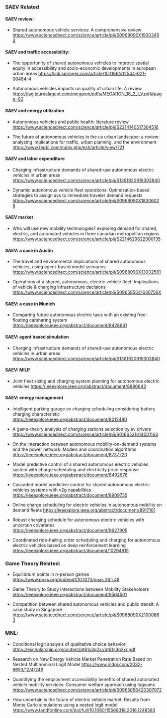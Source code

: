 ### SAEV Related

#### SAEV review:
- Shared autonomous vehicle services: A comprehensive review
  https://www.sciencedirect.com/science/article/pii/S0968090X19303493

#### SAEV and traffic accessibility:
- The opportunity of shared autonomous vehicles to improve spatial equity in accessibility and socio-economic developments in european urban areas
  https://link.springer.com/article/10.1186/s12544-021-00484-4

- Autonomous vehicles impacts on quality of urban life: A review
  https://jag.journalagent.com/megaron/pdfs/MEGARON_18_2_I_V.pdf#page=82

#### SAEV and energy utilization
- Autonomous vehicles and public health: literature review
  https://www.sciencedirect.com/science/article/pii/S2214140517304516

- The future of autonomous vehicles in the us urban landscape: a review: analyzing implications for traffic, urban planning, and the environment
  https://www.fepbl.com/index.php/estj/article/view/721

#### SAEV and labor expenditure
- Charging infrastructure demands of shared-use autonomous electric vehicles in urban areas
  https://www.sciencedirect.com/science/article/pii/S1361920919303840

- Dynamic autonomous vehicle fleet operations: Optimization-based strategies to assign avs to immediate traveler demand requests
  https://www.sciencedirect.com/science/article/pii/S0968090X18306028

#### SAEV market
- Who will use new mobility technologies? exploring demand for shared, electric, and automated vehicles in three canadian metropolitan regions
  https://www.sciencedirect.com/science/article/pii/S2214629622000135

#### SAEV: a case in Austin
- The travel and environmental implications of shared autonomous vehicles, using agent-based model scenarios
  https://www.sciencedirect.com/science/article/pii/S0968090X13002581

- Operations of a shared, autonomous, electric vehicle fleet: Implications of vehicle & charging infrastructure decisions
  https://www.sciencedirect.com/science/article/pii/S096585641630756X

#### SAEV: a case in Munich
- Comparing future autonomous electric taxis with an existing free-floating carsharing system
  https://ieeexplore.ieee.org/abstract/document/8428661

#### SAEV: agent based simulation
- Charging infrastructure demands of shared-use autonomous electric vehicles in urban areas
  https://www.sciencedirect.com/science/article/pii/S1361920919303840

#### SAEV: MILP
- Joint fleet sizing and charging system planning for autonomous electric vehicles
  https://ieeexplore.ieee.org/abstract/document/8880643

#### SAEV: energy management
- Intelligent parking garage ev charging scheduling considering battery charging characteristic
  https://ieeexplore.ieee.org/abstract/document/8012480

- A game-theory analysis of charging stations selection by ev drivers
  https://www.sciencedirect.com/science/article/pii/S0166531614001163

- On the interaction between autonomous mobility-on-demand systems and the power network: Models and coordination algorithms
  https://ieeexplore.ieee.org/abstract/document/8737720

- Model predictive control of a shared autonomous electric vehicles system with charge scheduling and electricity price response
  https://ieeexplore.ieee.org/abstract/document/8492676

- Cascaded model predictive control for shared autonomous electric vehicles systems with v2g capabilities
  https://ieeexplore.ieee.org/abstract/document/8909735

- Online charge scheduling for electric vehicles in autonomous mobility on demand fleets
  https://ieeexplore.ieee.org/abstract/document/8917101

- Robust charging schedule for autonomous electric vehicles with uncertain covariates
  https://ieeexplore.ieee.org/abstract/document/9627905

- Coordinated ride-hailing order scheduling and charging for autonomous electric vehicles based on deep reinforcement learning
  https://ieeexplore.ieee.org/abstract/document/10294915

### Game Theory Related:

- Equilibrium points in n-person games
  https://www.pnas.org/doi/epdf/10.1073/pnas.36.1.48

- Game Theory to Study Interactions between Mobility Stakeholders
  https://ieeexplore.ieee.org/abstract/document/9564501

- Competition between shared autonomous vehicles and public transit: A case study in Singapore
  https://www.sciencedirect.com/science/article/pii/S0968090X21000863

### MNL:

- Conditional logit analysis of qualitative choice behavior
  https://escholarship.org/content/qt61s3q2xr/qt61s3q2xr.pdf

- Research on New Energy Vehicle Market Penetration Rate Based on Nested Multinominal Logit Model
  https://www.mdpi.com/2032-6653/12/4/249

- Quantifying the employment accessibility benefits of shared automated vehicle mobility services: Consumer welfare approach using logsums
  https://www.sciencedirect.com/science/article/pii/S0965856420307072

- How uncertain is the future of electric vehicle market: Results from Monte Carlo simulations using a nested logit model
  https://www.tandfonline.com/doi/full/10.1080/15568318.2016.1248583